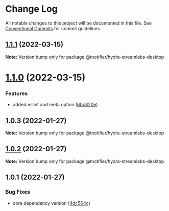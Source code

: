 # Change Log

All notable changes to this project will be documented in this file.
See [Conventional Commits](https://conventionalcommits.org) for commit guidelines.

## [1.1.1](https://github.com/tnotifier/hydra/compare/@tnotifier/hydra-streamlabs-desktop@1.1.0...@tnotifier/hydra-streamlabs-desktop@1.1.1) (2022-03-15)

**Note:** Version bump only for package @tnotifier/hydra-streamlabs-desktop





# [1.1.0](https://github.com/tnotifier/hydra/compare/@tnotifier/hydra-streamlabs-desktop@1.0.3...@tnotifier/hydra-streamlabs-desktop@1.1.0) (2022-03-15)


### Features

* added eslint and meta option ([60c820e](https://github.com/tnotifier/hydra/commit/60c820e6c53250cdf3d35925a269e2142e2e89cf))





## 1.0.3 (2022-01-27)

**Note:** Version bump only for package @tnotifier/hydra-streamlabs-desktop





## [1.0.2](https://github.com/tnotifier/hydra/compare/@tnotifier/hydra-streamlabs-desktop@1.0.1...@tnotifier/hydra-streamlabs-desktop@1.0.2) (2022-01-27)

**Note:** Version bump only for package @tnotifier/hydra-streamlabs-desktop





## 1.0.1 (2022-01-27)


### Bug Fixes

* core dependency version ([4dc564c](https://github.com/tnotifier/hydra/commit/4dc564cbff42c3780f0b32d1867a7dce97b27a28))
